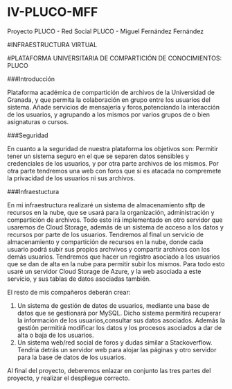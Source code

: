# IV-PLUCO-MFF
Proyecto PLUCO - Red Social PLUCO - Miguel Fernández Fernández

#INFRAESTRUCTURA VIRTUAL

#PLATAFORMA UNIVERSITARIA DE COMPARTICIÓN DE CONOCIMIENTOS: PLUCO

###Introducción

Plataforma académica de compartición de archivos de la Universidad de Granada, y que permita la colaboración en grupo entre los usuarios del sistema. Añade servicios de mensajería y foros,potenciando la interacción de los usuarios, y agrupando a los mismos por varios grupos de o bien asignaturas o cursos.

###Seguridad

En cuanto a la seguridad de nuestra plataforma los objetivos son: Permitir tener un sistema seguro en el que se separen datos sensibles y credenciales de los usuarios, y por otra parte archivos de los mismos. Por otra parte tendremos una web con foros que si es atacada no compremete la privacidad de los usuarios ni sus archivos.

###Infraestuctura

En mi infraestructura realizaré un sistema de almacenamiento sftp de recursos en la nube, que se usará para la organización, administración y compartición de archivos. Todo esto irá implementado en otro servidor que usaremos de Cloud Storage, además de un sistema de acceso a los datos y recursos por parte de los usuarios.
Tendremos al final un servicio de almacenamiento y compartición de recursos en la nube, donde cada usuario podrá subir sus propios archvivos y compartir archivos con los demás usuarios.
Tendremos que hacer un registro asociado a los usuarios que se dan de alta en la nube para permitir subir los mismos.
Para todo esto usaré un servidor Cloud Storage de Azure, y la web asociada a este servicio, y sus tablas de datos asociadas también.

El resto de mis compañeros deberán crear:

   1. Un sistema de gestión de datos de usuarios, mediante una base de datos que se gestionará por MySQL. Dicho sistema permitirá recuperar la información de los usuarios,consultar sus datos asociados. Además la gestión permitirá modificar los datos y los procesos asociados a dar de alta o baja de los usuarios.
   2. Un sistema web/red social de foros y dudas similar a Stackoverflow. Tendría detrás un servidor web para alojar las páginas y otro servidor para la base de datos de los usuarios.

Al final del proyecto, deberemos enlazar en conjunto las tres partes del proyecto, y realizar el despliegue correcto.

